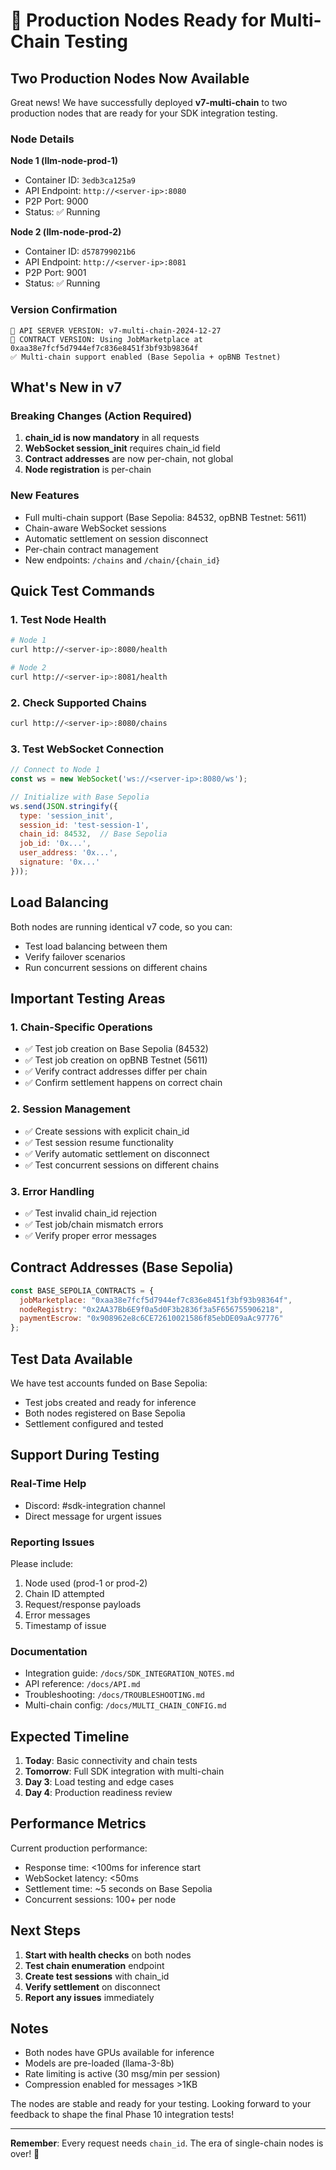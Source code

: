 # 🚀 Production Nodes Ready for Multi-Chain Testing

## Two Production Nodes Now Available

Great news! We have successfully deployed **v7-multi-chain** to two production nodes that are ready for your SDK integration testing.

### Node Details

**Node 1 (llm-node-prod-1)**
- Container ID: `3edb3ca125a9`
- API Endpoint: `http://<server-ip>:8080`
- P2P Port: 9000
- Status: ✅ Running

**Node 2 (llm-node-prod-2)**
- Container ID: `d578799021b6`
- API Endpoint: `http://<server-ip>:8081`
- P2P Port: 9001
- Status: ✅ Running

### Version Confirmation
```
🚀 API SERVER VERSION: v7-multi-chain-2024-12-27
📝 CONTRACT VERSION: Using JobMarketplace at 0xaa38e7fcf5d7944ef7c836e8451f3bf93b98364f
✅ Multi-chain support enabled (Base Sepolia + opBNB Testnet)
```

## What's New in v7

### Breaking Changes (Action Required)
1. **chain_id is now mandatory** in all requests
2. **WebSocket session_init** requires chain_id field
3. **Contract addresses** are now per-chain, not global
4. **Node registration** is per-chain

### New Features
- Full multi-chain support (Base Sepolia: 84532, opBNB Testnet: 5611)
- Chain-aware WebSocket sessions
- Automatic settlement on session disconnect
- Per-chain contract management
- New endpoints: `/chains` and `/chain/{chain_id}`

## Quick Test Commands

### 1. Test Node Health
```bash
# Node 1
curl http://<server-ip>:8080/health

# Node 2
curl http://<server-ip>:8081/health
```

### 2. Check Supported Chains
```bash
curl http://<server-ip>:8080/chains
```

### 3. Test WebSocket Connection
```javascript
// Connect to Node 1
const ws = new WebSocket('ws://<server-ip>:8080/ws');

// Initialize with Base Sepolia
ws.send(JSON.stringify({
  type: 'session_init',
  session_id: 'test-session-1',
  chain_id: 84532,  // Base Sepolia
  job_id: '0x...',
  user_address: '0x...',
  signature: '0x...'
}));
```

## Load Balancing

Both nodes are running identical v7 code, so you can:
- Test load balancing between them
- Verify failover scenarios
- Run concurrent sessions on different chains

## Important Testing Areas

### 1. Chain-Specific Operations
- ✅ Test job creation on Base Sepolia (84532)
- ✅ Test job creation on opBNB Testnet (5611)
- ✅ Verify contract addresses differ per chain
- ✅ Confirm settlement happens on correct chain

### 2. Session Management
- ✅ Create sessions with explicit chain_id
- ✅ Test session resume functionality
- ✅ Verify automatic settlement on disconnect
- ✅ Test concurrent sessions on different chains

### 3. Error Handling
- ✅ Test invalid chain_id rejection
- ✅ Test job/chain mismatch errors
- ✅ Verify proper error messages

## Contract Addresses (Base Sepolia)

```javascript
const BASE_SEPOLIA_CONTRACTS = {
  jobMarketplace: "0xaa38e7fcf5d7944ef7c836e8451f3bf93b98364f",
  nodeRegistry: "0x2AA37Bb6E9f0a5d0F3b2836f3a5F656755906218",
  paymentEscrow: "0x908962e8c6CE72610021586f85ebDE09aAc97776"
};
```

## Test Data Available

We have test accounts funded on Base Sepolia:
- Test jobs created and ready for inference
- Both nodes registered on Base Sepolia
- Settlement configured and tested

## Support During Testing

### Real-Time Help
- Discord: #sdk-integration channel
- Direct message for urgent issues

### Reporting Issues
Please include:
1. Node used (prod-1 or prod-2)
2. Chain ID attempted
3. Request/response payloads
4. Error messages
5. Timestamp of issue

### Documentation
- Integration guide: `/docs/SDK_INTEGRATION_NOTES.md`
- API reference: `/docs/API.md`
- Troubleshooting: `/docs/TROUBLESHOOTING.md`
- Multi-chain config: `/docs/MULTI_CHAIN_CONFIG.md`

## Expected Timeline

1. **Today**: Basic connectivity and chain tests
2. **Tomorrow**: Full SDK integration with multi-chain
3. **Day 3**: Load testing and edge cases
4. **Day 4**: Production readiness review

## Performance Metrics

Current production performance:
- Response time: <100ms for inference start
- WebSocket latency: <50ms
- Settlement time: ~5 seconds on Base Sepolia
- Concurrent sessions: 100+ per node

## Next Steps

1. **Start with health checks** on both nodes
2. **Test chain enumeration** endpoint
3. **Create test sessions** with chain_id
4. **Verify settlement** on disconnect
5. **Report any issues** immediately

## Notes

- Both nodes have GPUs available for inference
- Models are pre-loaded (llama-3-8b)
- Rate limiting is active (30 msg/min per session)
- Compression enabled for messages >1KB

The nodes are stable and ready for your testing. Looking forward to your feedback to shape the final Phase 10 integration tests!

---

**Remember**: Every request needs `chain_id`. The era of single-chain nodes is over! 🎉